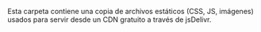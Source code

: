Esta carpeta contiene una copia de archivos estáticos (CSS, JS, imágenes) usados para servir desde un CDN gratuito a través de jsDelivr.
